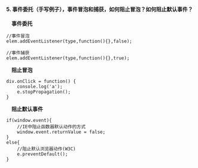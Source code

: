 #### 5. 事件委托（手写例子），事件冒泡和捕获，如何阻止冒泡？如何阻止默认事件？  


&emsp;**事件委托**

>   
    //事件冒泡
    elem.addEventListener(type,function(){},false);
    
    //事件捕获
    elem.addEventListener(type,function(){},true);
>   

&emsp;**阻止冒泡**

>  
    div.onClick = function() {
        console.log('a');
        e.stopPropagation();
    }  
    
&emsp;**阻止默认事件**  

>  
    if(window.event){ 
        //IE中阻止函数器默认动作的方式  
        window.event.returnValue = false;  
    } 
    else{ 
        //阻止默认浏览器动作(W3C)  
        e.preventDefault(); 
    }  